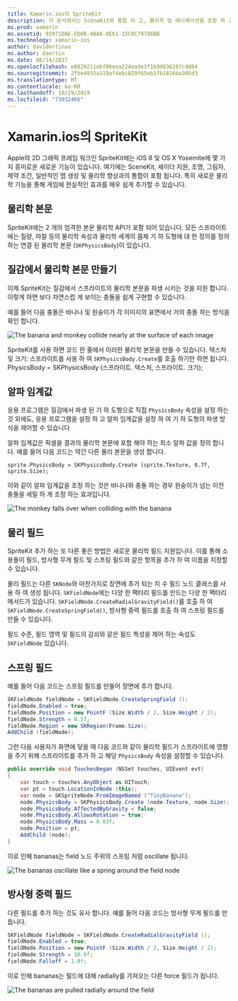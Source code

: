 ```yaml
---
title: Xamarin.ios의 SpriteKit
description: 이 문서에서는 SceneKit와 통합 되 고, 물리학 및 애니메이션을 포함 하 고, 조명 및 음영에 대 한 지원을 포함 하는 SpriteKit, Apple의 2D 그래픽 프레임 워크에 대해 설명 합니다. SpriteKit는 2D 게임을 만드는 데 사용할 수 있습니다.
ms.prod: xamarin
ms.assetid: 93971DAE-ED6B-48A8-8E61-15C0C79786BB
ms.technology: xamarin-ios
author: davidortinau
ms.author: daortin
ms.date: 06/14/2017
ms.openlocfilehash: e8829211ebf06eea224eade3f1b9d836207cdd64
ms.sourcegitcommit: 2fbe4932a319af4ebc829f65eb1fb1816ba305d3
ms.translationtype: MT
ms.contentlocale: ko-KR
ms.lasthandoff: 10/29/2019
ms.locfileid: "73032466"
---
```

# <a name="spritekit-in-xamarinios"></a>Xamarin.ios의 SpriteKit

Apple의 2D 그래픽 프레임 워크인 SpriteKit에는 iOS 8 및 OS X Yosemite에 몇 가지 흥미로운 새로운 기능이 있습니다. 여기에는 SceneKit, 셰이더 지원, 조명, 그림자, 제약 조건, 일반적인 맵 생성 및 물리학 향상과의 통합이 포함 됩니다. 특히 새로운 물리학 기능을 통해 게임에 현실적인 효과를 매우 쉽게 추가할 수 있습니다.

## <a name="physics-bodies"></a>물리학 본문

SpriteKit에는 2 개의 엄격한 본문 물리학 API가 포함 되어 있습니다. 모든 스프라이트에는 질량, 마찰 등의 물리학 속성과 물리학 세계의 몸체 기 하 도형에 대 한 정의를 정의 하는 연결 된 물리학 본문 (`SKPhysicsBody`)이 있습니다.

## <a name="creating-a-physics-body-from-a-texture"></a>질감에서 물리학 본문 만들기
이제 SpriteKit는 질감에서 스프라이트의 물리학 본문을 파생 시키는 것을 지원 합니다. 이렇게 하면 보다 자연스럽 게 보이는 충돌을 쉽게 구현할 수 있습니다.

예를 들어 다음 충돌은 바나나 및 원숭이가 각 이미지의 표면에서 거의 충돌 하는 방식을 확인 합니다.

![](spritekit-images/image13.png "The banana and monkey collide nearly at the surface of each image")

SpriteKit를 사용 하면 코드 한 줄에서 이러한 물리학 본문을 만들 수 있습니다. 텍스처 및 크기: 스프라이트를 사용 하 여 `SKPhysicsBody.Create`를 호출 하기만 하면 됩니다. PhysicsBody = SKPhysicsBody (스프라이트. 텍스처, 스프라이트. 크기);

## <a name="alpha-threshold"></a>알파 임계값

응용 프로그램은 질감에서 파생 된 기 하 도형으로 직접 `PhysicsBody` 속성을 설정 하는 것 외에도, 응용 프로그램을 설정 하 고 알파 임계값을 설정 하 여 기 하 도형의 파생 방식을 제어할 수 있습니다 

알파 임계값은 픽셀을 결과의 물리학 본문에 포함 해야 하는 최소 알파 값을 정의 합니다. 예를 들어 다음 코드는 약간 다른 물리 본문을 생성 합니다.

```chsarp
sprite.PhysicsBody = SKPhysicsBody.Create (sprite.Texture, 0.7f, sprite.Size);
```

이와 같이 알파 임계값을 조정 하는 것은 바나나와 충돌 하는 경우 원숭이가 넘는 이전 충돌을 세밀 하 게 조정 하는 효과입니다.

![](spritekit-images/image14.png "The monkey falls over when colliding with the banana")

## <a name="physics-fields"></a>물리 필드

SpriteKit 추가 하는 또 다른 좋은 방법은 새로운 물리학 필드 지원입니다. 이를 통해 소용돌이 필드, 방사형 무게 필드 및 스프링 필드와 같은 항목을 추가 하 여 이름을 지정할 수 있습니다.

물리 필드는 다른 `SKNode`와 마찬가지로 장면에 추가 되는 지 수 필드 노드 클래스를 사용 하 여 생성 됩니다. `SKFieldNode`에는 다양 한 팩터리 필드를 만드는 다양 한 팩터리 메서드가 있습니다. `SKFieldNode.CreateRadialGravityField()`를 호출 하 여 `SKFieldNode.CreateSpringField()`, 방사형 중력 필드를 호출 하 여 스프링 필드를 만들 수 있습니다.

필드 수준, 필드 영역 및 필드의 감쇠와 같은 필드 특성을 제어 하는 속성도 `SKFieldNode` 있습니다.

## <a name="spring-field"></a>스프링 필드

예를 들어 다음 코드는 스프링 필드를 만들어 장면에 추가 합니다.

```csharp
SKFieldNode fieldNode = SKFieldNode.CreateSpringField ();
fieldNode.Enabled = true;
fieldNode.Position = new PointF (Size.Width / 2, Size.Height / 2);
fieldNode.Strength = 0.5f;
fieldNode.Region = new SKRegion(Frame.Size);
AddChild (fieldNode);
```

그런 다음 사용자가 화면에 닿을 때 다음 코드와 같이 물리학 필드가 스프라이트에 영향을 주기 위해 스프라이트를 추가 하 고 해당 `PhysicsBody` 속성을 설정할 수 있습니다.

```csharp
public override void TouchesBegan (NSSet touches, UIEvent evt)
{
    var touch = touches.AnyObject as UITouch;
    var pt = touch.LocationInNode (this);
    var node = SKSpriteNode.FromImageNamed ("TinyBanana");
    node.PhysicsBody = SKPhysicsBody.Create (node.Texture, node.Size);
    node.PhysicsBody.AffectedByGravity = false;
    node.PhysicsBody.AllowsRotation = true;
    node.PhysicsBody.Mass = 0.03f;
    node.Position = pt;
    AddChild (node);
}
```

이로 인해 bananas는 field 노드 주위의 스프링 처럼 oscillate 됩니다.

![](spritekit-images/image15.png "The bananas oscillate like a spring around the field node")

## <a name="radial-gravity-field"></a>방사형 중력 필드

다른 필드를 추가 하는 것도 유사 합니다. 예를 들어 다음 코드는 방사형 무게 필드를 만듭니다.

```csharp
SKFieldNode fieldNode = SKFieldNode.CreateRadialGravityField ();
fieldNode.Enabled = true;
fieldNode.Position = new PointF (Size.Width / 2, Size.Height / 2);
fieldNode.Strength = 10.0f;
fieldNode.Falloff = 1.0f;
```

이로 인해 bananas는 필드에 대해 radially를 가져오는 다른 force 필드가 됩니다.

![](spritekit-images/image16.png "The bananas are pulled radially around the field")
